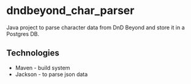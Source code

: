 # dndbeyond_char_parser
Java project to parse character data from DnD Beyond and store it in a Postgres DB.

## Technologies
* Maven - build system
* Jackson - to parse json data
